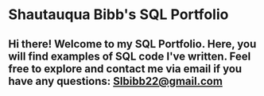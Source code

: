 # Shautauqua Bibb's SQL Portfolio

## Hi there! Welcome to my SQL Portfolio. Here, you will find examples of SQL code I've written. Feel free to explore and contact me via email if you have any questions: Slbibb22@gmail.com

